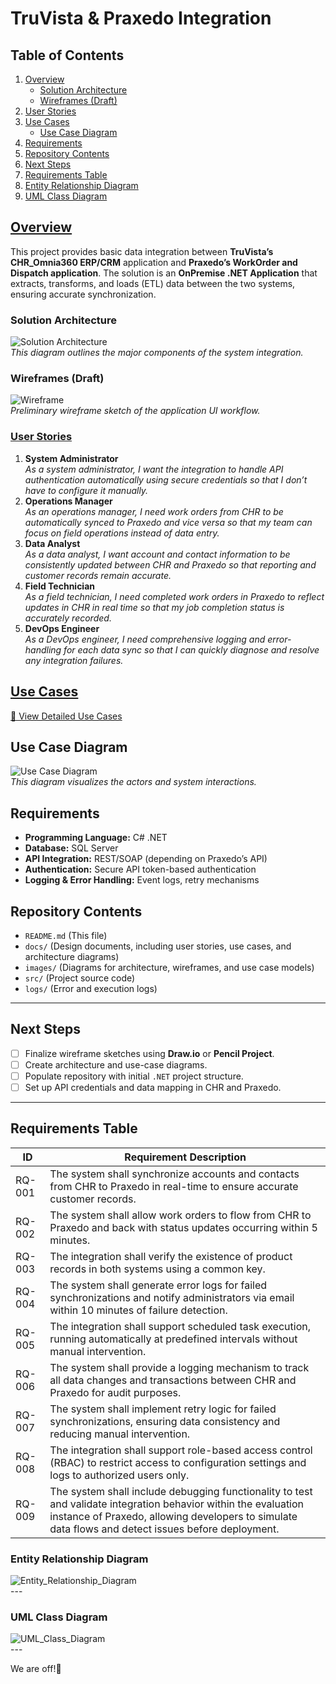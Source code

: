 
# TruVista & Praxedo Integration

## Table of Contents

1. [Overview](#overview)
   - [Solution Architecture](#solution-architecture)
   - [Wireframes (Draft)](#wireframes-draft)
2. [User Stories](#user-stories)
3. [Use Cases](#use-cases)
   - [Use Case Diagram](#use-case-diagram)
4. [Requirements](#requirements)
5. [Repository Contents](#repository-contents)
6. [Next Steps](#next-steps)
7. [Requirements Table](#requirements-table)
8. [Entity Relationship Diagram](#Entity_Relationship_Diagram)
9. [UML Class Diagram](#UML_Class_Diagram)


## <ins>Overview</ins>
  This project provides basic data integration between **TruVista’s CHR_Omnia360 ERP/CRM** application and **Praxedo’s WorkOrder and Dispatch application**. The solution is an **OnPremise .NET Application** that extracts, transforms, and loads (ETL) data between the two systems, ensuring accurate synchronization.

### Solution Architecture
![Solution Architecture](docs/solution-architecture.txt.jpg)  
*This diagram outlines the major components of the system integration.*

### Wireframes (Draft)
![Wireframe](docs/integration-drawio.txt.jpg)  
*Preliminary wireframe sketch of the application UI workflow.*

###  <ins>User Stories</ins>
1. **System Administrator**  
   *As a system administrator, I want the integration to handle API authentication automatically using secure credentials so that I don’t have to configure it manually.*
2. **Operations Manager**  
   *As an operations manager, I need work orders from CHR to be automatically synced to Praxedo and vice versa so that my team can focus on field operations instead of data entry.*
3. **Data Analyst**  
   *As a data analyst, I want account and contact information to be consistently updated between CHR and Praxedo so that reporting and customer records remain accurate.*
4. **Field Technician**  
   *As a field technician, I need completed work orders in Praxedo to reflect updates in CHR in real time so that my job completion status is accurately recorded.*
5. **DevOps Engineer**  
   *As a DevOps engineer, I need comprehensive logging and error-handling for each data sync so that I can quickly diagnose and resolve any integration failures.*


##  <ins>Use Cases</ins>
[📄 View Detailed Use Cases](docs/use-cases.md)

## Use Case Diagram
![Use Case Diagram](docs/PraxedoSystem.jpg)  
*This diagram visualizes the actors and system interactions.*

## Requirements
- **Programming Language:** C# .NET
- **Database:** SQL Server
- **API Integration:** REST/SOAP (depending on Praxedo’s API)
- **Authentication:** Secure API token-based authentication
- **Logging & Error Handling:** Event logs, retry mechanisms

## Repository Contents
- `README.md` (This file)
- `docs/` (Design documents, including user stories, use cases, and architecture diagrams)
- `images/` (Diagrams for architecture, wireframes, and use case models)
- `src/` (Project source code)
- `logs/` (Error and execution logs)

---

## **Next Steps**
- [ ] Finalize wireframe sketches using **Draw.io** or **Pencil Project**.
- [ ] Create architecture and use-case diagrams.
- [ ] Populate repository with initial `.NET` project structure.
- [ ] Set up API credentials and data mapping in CHR and Praxedo.

---
## Requirements Table

| ID      | Requirement Description  |
|---------|--------------------------|
| RQ-001 | The system shall synchronize accounts and contacts from CHR to Praxedo in real-time to ensure accurate customer records. |
| RQ-002 | The system shall allow work orders to flow from CHR to Praxedo and back with status updates occurring within 5 minutes. |
| RQ-003 | The integration shall verify the existence of product records in both systems using a common key. |
| RQ-004 | The system shall generate error logs for failed synchronizations and notify administrators via email within 10 minutes of failure detection. |
| RQ-005 | The integration shall support scheduled task execution, running automatically at predefined intervals without manual intervention. |
| RQ-006 | The system shall provide a logging mechanism to track all data changes and transactions between CHR and Praxedo for audit purposes. |
| RQ-007 | The system shall implement retry logic for failed synchronizations, ensuring data consistency and reducing manual intervention. |
| RQ-008 | The integration shall support role-based access control (RBAC) to restrict access to configuration settings and logs to authorized users only. |
| RQ-009 | The system shall include debugging functionality to test and validate integration behavior within the evaluation instance of Praxedo, allowing developers to simulate data flows and detect issues before deployment. |


### Entity Relationship Diagram
![Entity_Relationship_Diagram](docs/Entity_Relationship_Diagram.jpg)  
     ---

### UML Class Diagram
![UML_Class_Diagram](docs/UML_Class_Diagram.png)  
     ---


We are off!🚀
